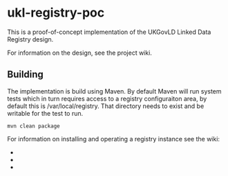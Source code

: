# ukl-registry-poc

This is a proof-of-concept implementation of the UKGovLD Linked Data Registry design.

For information on the design, see the project wiki.

## Building

The implementation is build using Maven. By default Maven will run system tests which in turn requires access to a registry configuraiton area, by default this is /var/local/registry. That directory needs to exist and be writable for the test to run.  

    mvn clean package

For information on installing and operating a registry instance see the wiki:
   * [](https://github.com/der/ukl-registry-poc/wiki/Installation)
   * [](https://github.com/der/ukl-registry-poc/wiki/Configuration)
   * [](https://github.com/der/ukl-registry-poc/wiki/Operation)
 

